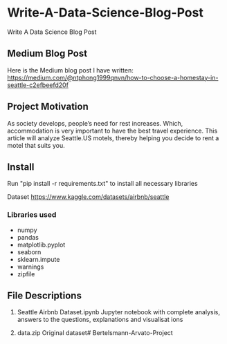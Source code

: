 # Write-A-Data-Science-Blog-Post
Write A Data Science Blog Post

## Medium Blog Post
Here is the Medium blog post I have written:
https://medium.com/@ntphong1999qnvn/how-to-choose-a-homestay-in-seattle-c2efbeefd20f

## Project Motivation
As society develops, people’s need for rest increases. Which, accommodation is very important to have the best travel experience. This article will analyze Seattle.US motels, thereby helping you decide to rent a motel that suits you.

## Install
Run "pip install -r requirements.txt" to install all necessary libraries

Dataset https://www.kaggle.com/datasets/airbnb/seattle
### Libraries used
- numpy
- pandas
- matplotlib.pyplot
- seaborn
- sklearn.impute
- warnings
- zipfile


## File Descriptions
1. Seattle Airbnb Dataset.ipynb
Jupyter notebook with complete analysis, answers to the questions, explanations and visualisat
ions

2. data.zip
Original dataset#   B e r t e l s m a n n - A r v a t o - P r o j e c t  
 
